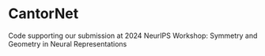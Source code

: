 # CantorNet
Code supporting our submission at 2024 NeurIPS Workshop: Symmetry and Geometry in Neural Representations
